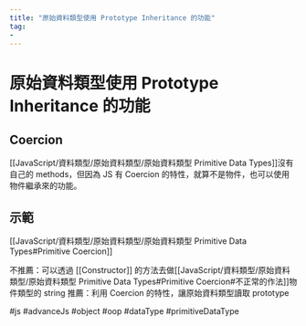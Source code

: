```yaml
---
title: "原始資料類型使用 Prototype Inheritance 的功能"
tag: 
- 
---
```

# 原始資料類型使用 Prototype Inheritance 的功能
## Coercion
[[JavaScript/資料類型/原始資料類型/原始資料類型 Primitive Data Types]]沒有自己的 methods，但因為 JS 有 Coercion 的特性，就算不是物件，也可以使用物件繼承來的功能。 
## 示範
[[JavaScript/資料類型/原始資料類型/原始資料類型 Primitive Data Types#Primitive Coercion]]

不推薦：可以透過 [[Constructor]] 的方法去做[[JavaScript/資料類型/原始資料類型/原始資料類型 Primitive Data Types#Primitive Coercion#不正常的作法]]物件類型的 string
推薦：利用 Coercion 的特性，讓原始資料類型讀取 prototype

#js #advanceJs #object #oop #dataType #primitiveDataType 
